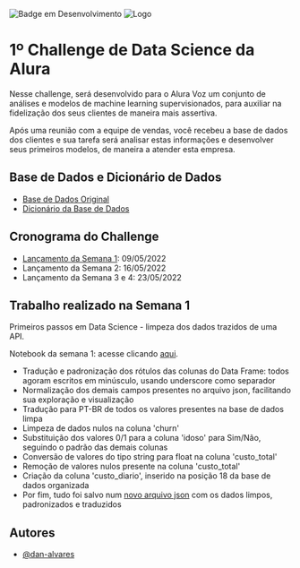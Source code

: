 ![Badge em Desenvolvimento](http://img.shields.io/static/v1?label=STATUS&message=EM%20DESENVOLVIMENTO&color=GREEN&style=for-the-badge)
![Logo](https://www.alura.com.br/assets/img/challenges/bi/challenges-logo-2.svg)


# 1º Challenge de Data Science da Alura

Nesse challenge, será desenvolvido para o Alura Voz um conjunto de análises e modelos de machine learning supervisionados, para auxiliar na fidelização dos seus clientes de maneira mais assertiva.

Após uma reunião com a equipe de vendas, você recebeu a base de dados dos clientes e sua tarefa será analisar estas informações e desenvolver seus primeiros modelos, de maneira a atender esta empresa.


## Base de Dados e Dicionário de Dados

 - [Base de Dados Original](https://github.com/dan-alvares/Desafio-Data-Science-Alura/blob/main/Telco-Customer-Churn.json)
 - [Dicionário da Base de Dados](https://github.com/sthemonica/alura-voz/blob/main/dicionario.md)
 
## Cronograma do Challenge

 - [Lançamento da Semana 1](https://www.alura.com.br/challenges/data-science/semana-01-primeiros-passos-data-science): 09/05/2022
 - Lançamento da Semana 2: 16/05/2022
 - Lançamento da Semana 3 e 4: 23/05/2022

## Trabalho realizado na Semana 1
Primeiros passos em Data Science - limpeza dos dados trazidos de uma API.

Notebook da semana 1: acesse clicando [aqui](https://github.com/dan-alvares/Desafio-Data-Science-Alura/blob/main/Desafio_Semana_1.ipynb).
 - Tradução e padronização dos rótulos das colunas do Data Frame: todos agoram escritos em minúsculo, usando underscore como separador
 - Normalização dos demais campos presentes no arquivo json, facilitando sua exploração e visualização
 - Tradução para PT-BR de todos os valores presentes na base de dados limpa
 - Limpeza de dados nulos na coluna 'churn'
 - Substituição dos valores 0/1 para a coluna 'idoso' para Sim/Não, seguindo o padrão das demais colunas
 - Conversão de valores do tipo string para float na coluna 'custo_total'
 - Remoção de valores nulos presente na coluna 'custo_total'
 - Criação da coluna 'custo_diario', inserido na posição 18 da base de dados organizada
 - Por fim, tudo foi salvo num [novo arquivo json](https://github.com/dan-alvares/Desafio-Data-Science-Alura/blob/main/dados_churn_clean.json) com os dados limpos, padronizados e traduzidos
## Autores

- [@dan-alvares](https://www.github.com/dan-alvares)

